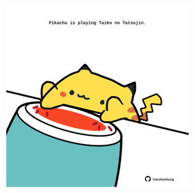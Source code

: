 <!-- built at 20/02/2025, 20:00:41 UTC -->
<p align="center">
  <img width="500" height="500" src="./ReadmeImage.svg">
</p>
